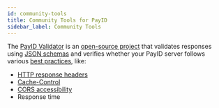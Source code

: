 ```yaml
---
id: community-tools
title: Community Tools for PayID
sidebar_label: Community Tools
---
```


The [PayID Validator](https://payidvalidator.com/) is an [open-source project](https://github.com/rswarthout/payid-validator) that validates responses using [JSON schemas](https://docs.payid.org/payid-interfaces) and verifies whether your PayID server follows various [best practices](best-practices), like:

- [HTTP response headers](payid-headers)
- [Cache-Control](https://docs.payid.org/payid-best-practices#cache-control)
- [CORS accessibility](https://docs.payid.org/payid-best-practices#set-cors-cross-origin-resource-sharing-headers)
- Response time
